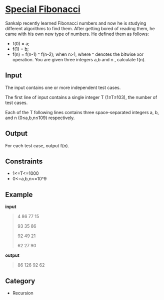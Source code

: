 # [Special Fibonacci](https://www.codechef.com/problems/FIBXOR01) 
Sankalp recently learned Fibonacci numbers and now he is studying different algorithms to find them. After getting bored of reading them, he came with his own new type of numbers. He defined them as follows:

* f(0) = a;
* f(1) = b;
* f(n) = f(n-1) ^ f(n-2);  when n>1, where ^ denotes the bitwise xor operation.
You are given three integers a,b and n , calculate f(n).

## Input
The input contains one or more independent test cases.

The first line of input contains a single integer T (1≤T≤103), the number of test cases.

Each of the T following lines contains three space-separated integers a, b, and n (0≤a,b,n≤109) respectively.

## Output
For each test case, output f(n).

## Constraints
* 1<=T<=1000
* 0<=a,b,n<=10^9

## Example
**input**
> 4
> 86 77 15
> 
> 93 35 86
> 
> 92 49 21
> 
> 62 27 90

**output**
> 86
> 126
> 92
> 62


## Category
* Recursion
